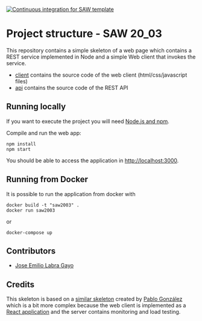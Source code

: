 [![Continuous integration for SAW template](https://github.com/sawmti/saw20_03/actions/workflows/ci.yml/badge.svg)](https://github.com/sawmti/saw20_03/actions/workflows/ci.yml)

# Project structure - SAW 20_03

This repository contains a simple skeleton of a web page which contains a REST service implemented in Node and a simple Web client that invokes the service. 

- [client](https://github.com/sawmti/saw20_03/tree/main/client) contains the source code of the web client (html/css/javascript files)
- [api](https://github.com/sawmti/saw20_03/tree/main/api) contains the source code of the REST API
## Running locally

If you want to execute the project you will need 
[Node.js and npm](https://www.npmjs.com/get-npm). 

Compile and run the web app:

```
npm install
npm start
```

You should be able to access the application in [http://localhost:3000](http://localhost:3000).

## Running from Docker

It is possible to run the application from docker with

```
docker build -t "saw2003" .
docker run saw2003
```

or

```
docker-compose up
```

## Contributors

- [Jose Emilio Labra Gayo](http://labra.weso.es)

## Credits

This skeleton is based on a [similar skeleton](https://github.com/Arquisoft/radarin_0) created by [Pablo González](https://github.com/pglez82) which is a bit more complex because the web client is implemented as a [React application](https://reactjs.org/) and the server contains monitoring and load testing.
